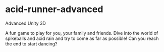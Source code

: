 # acid-runner-advanced
Advanced Unity 3D

A fun game to play for you, your family and friends.
Dive into the world of spikeballs and acid rain and try to come as far as possible!
Can you reach the end to start dancing?
